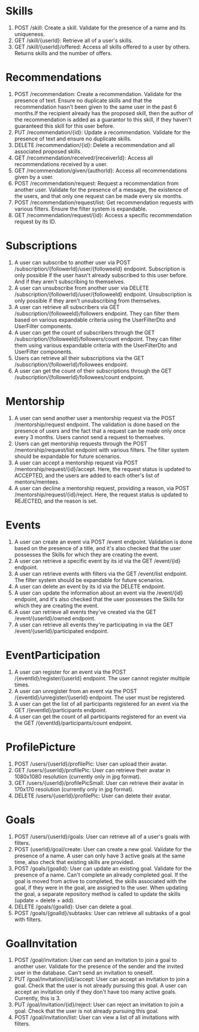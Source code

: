 # Skills
1. POST /skill: Create a skill. Validate for the presence of a name and its uniqueness.
2. GET /skill/{userId}: Retrieve all of a user's skills.
3. GET /skill/{userId}/offered: Access all skills offered to a user by others. Returns skills and the number of offers.

# Recommendations
1. POST /recommendation: Create a recommendation. Validate for the presence of text. Ensure no duplicate skills and that the recommendation hasn't been given to the same user in the past 6 months.If the recipient already has the proposed skill, then the author of the recommendation is added as a guarantor to this skill, if they haven't guaranteed this skill for this user before.
2. PUT /recommendation/{id}: Update a recommendation. Validate for the presence of text and ensure no duplicate skills.
3. DELETE /recommendation/{id}: Delete a recommendation and all associated proposed skills.
4. GET /recommendation/received/{receiverId}: Access all recommendations received by a user.
5. GET /recommendation/given/{authorId}: Access all recommendations given by a user.
6. POST /recommendation/request: Request a recommendation from another user. Validate for the presence of a message, the existence of the users, and that only one request can be made every six months.
7. POST /recommendation/request/list: Get recommendation requests with various filters. Ensure the filter system is expandable.
8. GET /recommendation/request/{id}: Access a specific recommendation request by its ID.

# Subscriptions
1. A user can subscribe to another user via POST /subscription/{followerId}/user/{followeeId} endpoint. Subscription is only possible if the user hasn't already subscribed to this user before. And if they aren't subscribing to themselves.
2. A user can unsubscribe from another user via DELETE /subscription/{followerId}/user/{followeeId} endpoint. Unsubscription is only possible if they aren't unsubscribing from themselves.
3. A user can retrieve all subscribers via GET /subscription/{followeeId}/followers endpoint. They can filter them based on various expandable criteria using the UserFilterDto and UserFilter components.
4. A user can get the count of subscribers through the GET /subscription/{followeeId}/followers/count endpoint. They can filter them using various expandable criteria with the UserFilterDto and UserFilter components.
5. Users can retrieve all their subscriptions via the GET /subscription/{followerId}/followees endpoint.
6. A user can get the count of their subscriptions through the GET /subscription/{followerId}/followees/count endpoint.

# Mentorship
1. A user can send another user a mentorship request via the POST /mentorship/request endpoint. The validation is done based on the presence of users and the fact that a request can be made only once every 3 months. Users cannot send a request to themselves.
2. Users can get mentorship requests through the POST /mentorship/request/list endpoint with various filters. The filter system should be expandable for future scenarios.
3. A user can accept a mentorship request via POST /mentorship/request/{id}/accept. Here, the request status is updated to ACCEPTED, and the users are added to each other's list of mentors/mentees.
4. A user can decline a mentorship request, providing a reason, via POST /mentorship/request/{id}/reject. Here, the request status is updated to REJECTED, and the reason is set.

# Events
1. A user can create an event via POST /event endpoint. Validation is done based on the presence of a title, and it's also checked that the user possesses the Skills for which they are creating the event.
2. A user can retrieve a specific event by its id via the GET /event/{id} endpoint.
3. A user can retrieve events with filters via the GET /event/list endpoint. The filter system should be expandable for future scenarios.
4. A user can delete an event by its id via the DELETE endpoint.
5. A user can update the information about an event via the /event/{id} endpoint, and it's also checked that the user possesses the Skills for which they are creating the event.
6. A user can retrieve all events they've created via the GET /event/{userId}/owned endpoint.
7. A user can retrieve all events they're participating in via the GET /event/{userId}/participated endpoint.

# EventParticipation
1. A user can register for an event via the POST /{eventId}/register/{userId} endpoint. The user cannot register multiple times.
2. A user can unregister from an event via the POST /{eventId}/unregister/{userId} endpoint. The user must be registered.
3. A user can get the list of all participants registered for an event via the GET /{eventId}/participants endpoint.
4. A user can get the count of all participants registered for an event via the GET /{eventId}/participants/count endpoint.

# ProfilePicture
1. POST /users/{userId}/profilePic: User can upload their avatar.
2. GET /users/{userId}/profilePic: User can retrieve their avatar in 1080x1080 resolution (currently only in jpg format).
3. GET /users/{userId}/profilePicSmall: User can retrieve their avatar in 170x170 resolution (currently only in jpg format).
4. DELETE /users/{userId}/profilePic: User can delete their avatar.

# Goals
1. POST /users/{userId}/goals: User can retrieve all of a user's goals with filters.
2. POST {userId}/goal/create: User can create a new goal. Validate for the presence of a name. A user can only have 3 active goals at the same time, also check that existing skills are provided.
3. POST /goals/{goalId}: User can update an existing goal. Validate for the presence of a name. Can't complete an already completed goal. If the goal is moved from active to completed, the skills associated with the goal, if they were in the goal, are assigned to the user. When updating the goal, a separate repository method is called to update the skills (update = delete + add).
4. DELETE /goals/{goalId}: User can delete a goal.
5. POST /goals/{goalId}/subtasks: User can retrieve all subtasks of a goal with filters.

# GoalInvitation
1. POST /goal/invitation: User can send an invitation to join a goal to another user. Validate for the presence of the sender and the invited user in the database. Can't send an invitation to oneself.
2. PUT /goal/invitation/{id}/accept: User can accept an invitation to join a goal. Check that the user is not already pursuing this goal. A user can accept an invitation only if they don't have too many active goals. Currently, this is 3.
3. PUT /goal/invitation/{id}/reject: User can reject an invitation to join a goal. Check that the user is not already pursuing this goal.
4. POST /goal/invitation/list: User can view a list of all invitations with filters.
